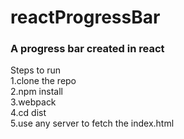 # reactProgressBar

### A progress bar created in react


Steps to run <br/>
1.clone the repo <br/>
2.npm install <br/>
3.webpack <br/>
4.cd dist <br/>
5.use any server to fetch the index.html

